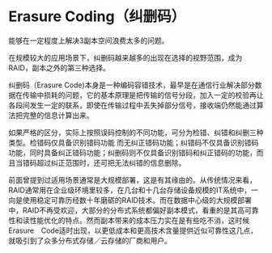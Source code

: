 # Erasure Coding（纠删码）

能够在一定程度上解决3副本空间浪费太多的问题。

在规模较大的应用场景下，纠删码越来越多的出现在选择的视野范围，成为RAID，副本之外的第三种选择。

纠删码（Erasure Code)本身是一种编码容错技术，最早是在通信行业解决部分数据在传输中损耗的问题，它的基本原理是把传输的信号分段，加入一定的校验再让各段间发生一定的联系，即使在传输过程中丢失掉部分信号，接收端仍然能通过算法把完整的信息计算出来。

如果严格的区分，实际上按照误码控制的不同功能，可分为检错、纠错和纠删三种类型。检错码仅具备识别错码功能 而无纠正错码功能；纠错码不仅具备识别错码功能，同时具备纠正错码功能；纠删码则不仅具备识别错码和纠正错码的功能，而且当错码超过纠正范围时，还可把无法纠错的信息删除。

前面曾提到过适用场景通常是大规模部署，这是有其缘由的。从传统情况来看，RAID通常用在企业级环境里较多，在几台和十几台存储设备规模的IT系统中，一向是使用稳定可靠历经数十年磨砺的RAID技术。而在数据中心级的大规模部署中，RAID不再受欢迎，大部分的分布式系统都偏好副本模式，看重的是其高可靠性和读性能优化的特点。然而副本带来的成本压力实在是有些吃不消，这时候Erasure　Code适时出现，以更低成本和更高技术含量提供近似可靠性这几点，就吸引到了众多分布式存储／云存储的厂商和用户。
